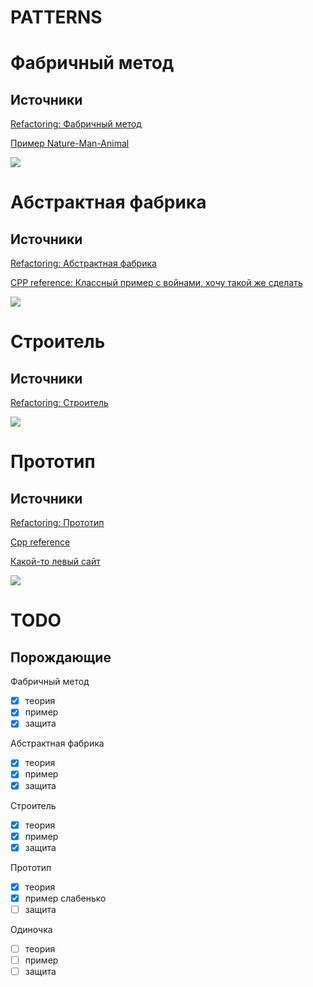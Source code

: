 # PATTERNS

# Фабричный метод

## Источники

[Refactoring: Фабричный метод](https://refactoring.guru/ru/design-patterns/factory-method)

[Пример Nature-Man-Animal](http://ci-plus-plus-snachala.ru/?p=4316)

![](https://github.com/obscene3190/PATTERNS/blob/master/sources/structure.png)


# Абстрактная фабрика

## Источники

[Refactoring: Абстрактная фабрика](https://refactoring.guru/ru/design-patterns/abstract-factory)

[CPP reference: Классный пример с войнами, хочу такой же сделать](http://cpp-reference.ru/patterns/creational-patterns/abstract-factory/)

![](https://github.com/obscene3190/PATTERNS/blob/master/sources/AbstractFabric.png)

# Строитель

## Источники

[Refactoring: Строитель](https://refactoring.guru/ru/design-patterns/builder)

![](https://github.com/obscene3190/CREATIONAL-PATTERNS/blob/master/sources/builder.png)

# Прототип

## Источники

[Refactoring: Прототип](https://refactoring.guru/ru/design-patterns/prototype)

[Cpp reference](http://cpp-reference.ru/patterns/creational-patterns/prototype/)

[Какой-то левый сайт](https://pro-prof.com/archives/1141)

![](https://github.com/obscene3190/CREATIONAL-PATTERNS/blob/master/sources/prototype.png)

# TODO
## Порождающие
Фабричный метод
- [x] теория
- [x] пример
- [x] защита

Абстрактная фабрика
- [x] теория
- [x] пример
- [x] защита

Строитель
- [x] теория
- [x] пример
- [x] защита

Прототип
- [x] теория
- [x] пример слабенько
- [ ] защита

Одиночка
- [ ] теория
- [ ] пример
- [ ] защита
